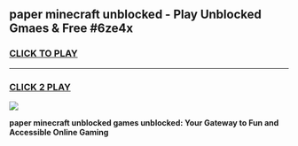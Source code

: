 
## paper minecraft unblocked - Play Unblocked Gmaes & Free #6ze4x
<h3>
<a href="https://news.freeplayer.one?title=paper_minecraft_unblocked&ref=26F">CLICK TO PLAY</a></h3>
<hr>

<h3>
<a href="https://news.freeplayer.one?title=paper_minecraft_unblocked&ref=26F">CLICK 2 PLAY</a>
  
</h3>

<a href="https://news.freeplayer.one?title=paper_minecraft_unblocked&ref=26F/"><img src="https://clearcache.store/games.png"></a>


**paper minecraft unblocked games unblocked: Your Gateway to Fun and Accessible Online Gaming**
